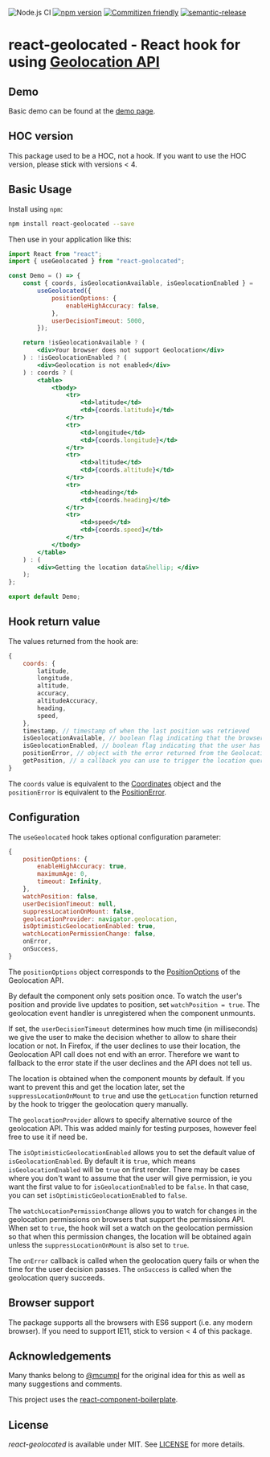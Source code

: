 ![Node.js CI](https://github.com/no23reason/react-geolocated/workflows/Node.js%20CI/badge.svg) [![npm version](https://img.shields.io/npm/v/react-geolocated.svg)](https://www.npmjs.com/package/react-geolocated) [![Commitizen friendly](https://img.shields.io/badge/commitizen-friendly-brightgreen.svg)](http://commitizen.github.io/cz-cli/) [![semantic-release](https://img.shields.io/badge/%20%20%F0%9F%93%A6%F0%9F%9A%80-semantic--release-e10079.svg)](https://github.com/semantic-release/semantic-release)

# react-geolocated - React hook for using [Geolocation API](https://developer.mozilla.org/en-US/docs/Web/API/Geolocation)

## Demo

Basic demo can be found at the [demo page](https://no23reason.github.io/react-geolocated/).

## HOC version

This package used to be a HOC, not a hook. If you want to use the HOC version, please stick with versions < 4.

## Basic Usage

Install using `npm`:

```bash
npm install react-geolocated --save
```

Then use in your application like this:

```jsx
import React from "react";
import { useGeolocated } from "react-geolocated";

const Demo = () => {
    const { coords, isGeolocationAvailable, isGeolocationEnabled } =
        useGeolocated({
            positionOptions: {
                enableHighAccuracy: false,
            },
            userDecisionTimeout: 5000,
        });

    return !isGeolocationAvailable ? (
        <div>Your browser does not support Geolocation</div>
    ) : !isGeolocationEnabled ? (
        <div>Geolocation is not enabled</div>
    ) : coords ? (
        <table>
            <tbody>
                <tr>
                    <td>latitude</td>
                    <td>{coords.latitude}</td>
                </tr>
                <tr>
                    <td>longitude</td>
                    <td>{coords.longitude}</td>
                </tr>
                <tr>
                    <td>altitude</td>
                    <td>{coords.altitude}</td>
                </tr>
                <tr>
                    <td>heading</td>
                    <td>{coords.heading}</td>
                </tr>
                <tr>
                    <td>speed</td>
                    <td>{coords.speed}</td>
                </tr>
            </tbody>
        </table>
    ) : (
        <div>Getting the location data&hellip; </div>
    );
};

export default Demo;
```

## Hook return value

The values returned from the hook are:

```js
{
    coords: {
        latitude,
        longitude,
        altitude,
        accuracy,
        altitudeAccuracy,
        heading,
        speed,
    },
    timestamp, // timestamp of when the last position was retrieved
    isGeolocationAvailable, // boolean flag indicating that the browser supports the Geolocation API
    isGeolocationEnabled, // boolean flag indicating that the user has allowed the use of the Geolocation API
    positionError, // object with the error returned from the Geolocation API call
    getPosition, // a callback you can use to trigger the location query manually
}
```

The `coords` value is equivalent to the [Coordinates](https://developer.mozilla.org/en-US/docs/Web/API/Coordinates) object and the `positionError` is equivalent to the [PositionError](https://developer.mozilla.org/en-US/docs/Web/API/PositionError).

## Configuration

The `useGeolocated` hook takes optional configuration parameter:

```js
{
    positionOptions: {
        enableHighAccuracy: true,
        maximumAge: 0,
        timeout: Infinity,
    },
    watchPosition: false,
    userDecisionTimeout: null,
    suppressLocationOnMount: false,
    geolocationProvider: navigator.geolocation,
    isOptimisticGeolocationEnabled: true,
    watchLocationPermissionChange: false,
    onError,
    onSuccess,
}
```

The `positionOptions` object corresponds to the [PositionOptions](https://developer.mozilla.org/en-US/docs/Web/API/PositionOptions) of the Geolocation API.

By default the component only sets position once. To watch the user's position and provide live updates to position, set `watchPosition = true`. The geolocation event handler is unregistered when the component unmounts.

If set, the `userDecisionTimeout` determines how much time (in milliseconds) we give the user to make the decision whether to allow to share their location or not. In Firefox, if the user declines to use their location, the Geolocation API call does not end with an error. Therefore we want to fallback to the error state if the user declines and the API does not tell us.

The location is obtained when the component mounts by default. If you want to prevent this and get the location later, set the `suppressLocationOnMount` to `true` and use the `getLocation` function returned by the hook to trigger the geolocation query manually.

The `geolocationProvider` allows to specify alternative source of the geolocation API. This was added mainly for testing purposes, however feel free to use it if need be.

The `isOptimisticGeolocationEnabled` allows you to set the default value of `isGeolocationEnabled`. By default it is `true`, which means `isGeolocationEnabled` will be `true` on first render. There may be cases where you don't want to assume that the user will give permission, ie you want the first value to for `isGeolocationEnabled` to be `false`. In that case, you can set `isOptimisticGeolocationEnabled` to `false`.

The `watchLocationPermissionChange` allows you to watch for changes in the geolocation permissions on browsers that support the permissions API. When set to `true`, the hook will set a watch on the geolocation permission so that when this permission changes, the location will be obtained again unless the `suppressLocationOnMount` is also set to `true`.

The `onError` callback is called when the geolocation query fails or when the time for the user decision passes.
The `onSuccess` is called when the geolocation query succeeds.

## Browser support

The package supports all the browsers with ES6 support (i.e. any modern browser). If you need to support IE11, stick to version < 4 of this package.

## Acknowledgements

Many thanks belong to [@mcumpl](https://github.com/mcumpl) for the original idea for this as well as many suggestions and comments.

This project uses the [react-component-boilerplate](https://github.com/survivejs/react-component-boilerplate).

## License

_react-geolocated_ is available under MIT. See [LICENSE](https://github.com/no23reason/react-geolocated/tree/master/LICENSE) for more details.
